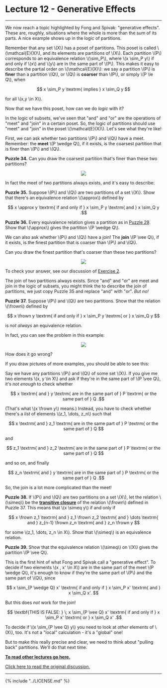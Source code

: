 # Lecture 12 - Generative Effects

---

We now reach a topic highlighted by Fong and Spivak: "generative
effects". These are, roughly, situations where the whole is more than
the sum of its parts. A nice example shows up in the logic of
partitions.

Remember that any set \\(X\\) has a poset of partitions. This poset
is called \\(\mathcal{E}(X)\\), and its elements are partitions of
\\(X\\). Each partition \\(P\\) corresponds to an equivalence
relation \\(\sim_P\\), where \\(x \sim_P y\\) if and only if \\(x\\)
and \\(y\\) are in the same part of \\(P\\). This makes it easy to
describe the partial order on \\(\mathcal{E}(X)\\): we say a partition
\\(P\\) is **finer** than a partition \\(Q\\), or \\(Q\\) is
**coarser** than \\(P\\), or simply \\(P \le Q\\), when

<center>$$  x \sim_P y \textrm{ implies } x \sim_Q y $$</center>

for all \\(x,y \in X\\).

Now that we have this poset, how can we do _logic_ with it?

In the logic of subsets, we've seen that "and" and "or" are the
operations of "meet" and "join" in a certain poset. So, the logic of
partitions should use "meet" and "join" in the poset
\\(\mathcal{E}(X)\\). Let's see what they're like!

First, we can ask whether two partitions \\(P\\) and \\(Q\\) have a
meet. Remember: the **meet** \\(P \wedge Q\\), if it exists, is the
coarsest partition that is finer than \\(P\\) and \\(Q\\).

**Puzzle 34.** Can you draw the coarsest partition that's finer than
these two partitions?

<center><img src = "http://math.ucr.edu/home/baez/mathematical/7_sketches/partitions.png"></center>

In fact the meet of two partitions always exists, and it's easy to
describe:

**Puzzle 35.** Suppose \\(P\\) and \\(Q\\) are two partitions of a set
\\(X\\). Show that there's an equivalence relation \\(\approx\\)
defined by

<center>$$   x \approx y \textrm{ if and only if } x \sim_P y \textrm{ and } x \sim_Q y .$$</center>

**Puzzle 36.** Every equivalence relation gives a partition as in
[Puzzle
29](https://forum.azimuthproject.org/discussion/1963/lecture-10-the-logic-of-partitions/p1).
Show that \\(\approx\\) gives the partition \\(P \wedge Q\\).

We can also ask whether \\(P\\) and \\(Q\\) have a join! The **join**
\\(P \vee Q\\), if it exists, is the finest partition that is coarser
than \\(P\\) and \\(Q\\).

Can you draw the finest partition that's coarser than these two
partitions?

<center><img src = "http://math.ucr.edu/home/baez/mathematical/7_sketches/partitions.png"></center>

To check your answer, see our discussion of [Exercise
2](https://forum.azimuthproject.org/discussion/1872/exercise-2-chapter-1).

The join of two partitions always exists. Since "and" and "or" are
meet and join in the logic of subsets, you might think the to describe
the join of partitions, we just copy Puzzle 35 and replace "and" with
"or". _But no!_

**Puzzle 37.** Suppose \\(P\\) and \\(Q\\) are two partitions. Show
that the relation \\(\frown\\) defined by

<center>$$   x \frown y \textrm{ if and only if } x \sim_P y \textrm{ or } x \sim_Q y $$</center>

is _not always_ an equivalence relation.

In fact, you can see the problem in this example:

<center><img src = "http://math.ucr.edu/home/baez/mathematical/7_sketches/partitions_named.png"></center>

How does it go wrong?

If you draw pictures of more examples, you should be able to see this:

Say we have any partitions \\(P\\) and \\(Q\\) of some set \\(X\\).
If you give me two elements \\(x, y \in X\\) and ask if they're in the
same part of \\(P \vee Q\\), it's _not enough_ to check whether

<center>$$ x \textrm{ and } y \textrm{ are in the same part of } P \textrm{ or the same part of } Q .$$</center>

(That's what \\(x \frown y\\) means.) Instead, you have to check
whether there's a _list_ of elements \\(z_1, \dots, z_n\\) such that

<center>$$ x \textrm{ and } z_1 \textrm{ are in the same part of } P \textrm{ or the same part of } Q $$</center>

and

<center>$$ z_1 \textrm{ and } z_2 \textrm{ are in the same part of } P \textrm{ or the same part of } Q $$</center>

and so on, and finally

<center>$$ z_n \textrm{ and } y \textrm{ are in the same part of } P \textrm{ or the same part of } Q .$$</center>

So, the join is a lot more complicated than the meet!

**Puzzle 38.** If \\(P\\) and \\(Q\\) are two partitions on a set
\\(X\\), let the relation \\(\simeq\\) be the **[transitive
closure](https://en.wikipedia.org/wiki/Transitive_closure)** of the
relation \\(\frown\\) defined in Puzzle 37. This means that \\(x
\simeq y\\) if and only if

<center>$$  x \frown z_1 \textrm{ and } z_1 \frown z_2 \textrm{ and } \dots \textrm{ and } z_{n-1} \frown z_n \textrm{ and } z_n \frown y $$</center>

for some \\(z_1, \dots, z_n \in X\\). Show that \\(\simeq\\) is an
equivalence relation.

**Puzzle 39.** Show that the equivalence relation \\(\simeq\\) on
\\(X\\) gives the partition \\(P \vee Q\\).

This is the first hint of what Fong and Spivak call a "generative
effect". To decide if two elements \\(x , x' \in X\\) are in the same
part of the meet \\(P \wedge Q\\), it's enough to know if they're the
same part of \\(P\\) and the same part of \\(Q\\), since

<center>$$  x \sim_{P \wedge Q} x' \textrm{ if and only if } x \sim_P x' \textrm{ and } x \sim_Q x'. $$</center>

But this does _not_ work for the join!

<center>$$ \textbf{THIS IS FALSE: } \; x \sim_{P \vee Q} x' \textrm{ if and only if } x \sim_P x' \textrm{ or } x \sim_Q x'  .$$</center>

To decide if \\(x \sim_{P \vee Q} y\\) you need to look at _other_
elements of \\(X\\), too. It's not a "local" calculation - it's a
"global" one!

But to make this really precise and clear, we need to think about
"pulling back" partitions. We'll do that next time.

**[To read other lectures go here.](http://www.azimuthproject.org/azimuth/show/Applied+Category+Theory#Course)**

[Click here to read the original discussion.](https://forum.azimuthproject.org/discussion/1999/lecture-12-chapter-1-generative-effects/p1)

---

{% include "../LICENSE.md" %}
